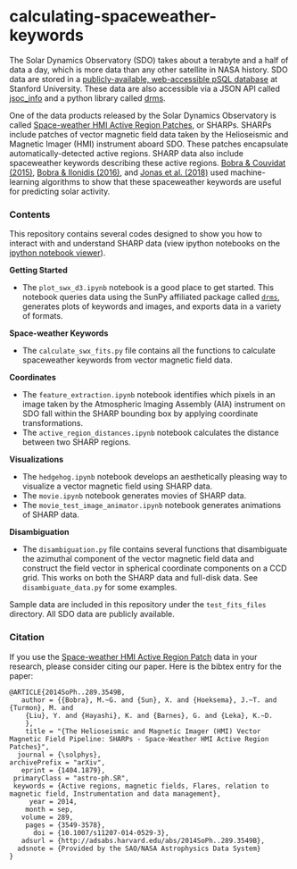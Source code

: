 calculating-spaceweather-keywords
=================================

The Solar Dynamics Observatory (SDO) takes about a terabyte and a half of data a day, which is more data than any other satellite in NASA history. SDO data are stored in a [publicly-available, web-accessible pSQL database](http://jsoc.stanford.edu/ajax/lookdata.html) at Stanford University. These data are also accessible via a JSON API called [jsoc_info](http://jsoc.stanford.edu/jsocwiki/AjaxJsocConnect) and a python library called [drms](https://drms.readthedocs.io/en/stable/).

One of the data products released by the Solar Dynamics Observatory is called [Space-weather HMI Active Region Patches](http://link.springer.com/article/10.1007%2Fs11207-014-0529-3), or SHARPs. SHARPs include patches of vector magnetic field data taken by the Helioseismic and Magnetic Imager (HMI) instrument aboard SDO. These patches encapsulate automatically-detected active regions. SHARP data also include spaceweather keywords describing these active regions. [Bobra & Couvidat (2015)](http://arxiv.org/abs/1411.1405), [Bobra & Ilonidis (2016)](https://arxiv.org/abs/1603.03775), and [Jonas et al. (2018)](http://adsabs.harvard.edu/abs/2018SoPh..293...48J) used machine-learning algorithms to show that these spaceweather keywords are useful for predicting solar activity. 

### Contents

This repository contains several codes designed to show you how to interact with and understand SHARP data (view ipython notebooks on the [ipython notebook viewer](http://nbviewer.ipython.org/)).

**Getting Started**
    
* The `plot_swx_d3.ipynb` notebook is a good place to get started. This notebook queries data using the SunPy affiliated package called [`drms`](https://joss.theoj.org/papers/10.21105/joss.01614), generates plots of keywords and images, and exports data in a variety of formats.

**Space-weather Keywords**

* The `calculate_swx_fits.py` file contains all the functions to calculate spaceweather keywords from vector magnetic field data. 

**Coordinates**

* The `feature_extraction.ipynb` notebook identifies which pixels in an image taken by the Atmospheric Imaging Assembly (AIA) instrument on SDO fall within the SHARP bounding box by applying coordinate transformations. 
* The `active_region_distances.ipynb` notebook calculates the distance between two SHARP regions.

**Visualizations**

* The `hedgehog.ipynb` notebook develops an aesthetically pleasing way to visualize a vector magnetic field using SHARP data.
* The `movie.ipynb` notebook generates movies of SHARP data.
* The `movie_test_image_animator.ipynb` notebook generates animations of SHARP data.

**Disambiguation**

* The `disambiguation.py` file contains several functions that disambiguate the azimuthal component of the vector magnetic field data and construct the field vector in spherical coordinate components on a CCD grid. This works on both the SHARP data and full-disk data. See `disambiguate_data.py` for some examples.

Sample data are included in this repository under the `test_fits_files` directory. All SDO data are publicly available. 

### Citation

If you use the [Space-weather HMI Active Region Patch](http://link.springer.com/article/10.1007%2Fs11207-014-0529-3) data in your research, please consider citing our paper. Here is the bibtex entry for the paper:

```
@ARTICLE{2014SoPh..289.3549B,
   author = {{Bobra}, M.~G. and {Sun}, X. and {Hoeksema}, J.~T. and {Turmon}, M. and 
	{Liu}, Y. and {Hayashi}, K. and {Barnes}, G. and {Leka}, K.~D.
	},
    title = "{The Helioseismic and Magnetic Imager (HMI) Vector Magnetic Field Pipeline: SHARPs - Space-Weather HMI Active Region Patches}",
  journal = {\solphys},
archivePrefix = "arXiv",
   eprint = {1404.1879},
 primaryClass = "astro-ph.SR",
 keywords = {Active regions, magnetic fields, Flares, relation to magnetic field, Instrumentation and data management},
     year = 2014,
    month = sep,
   volume = 289,
    pages = {3549-3578},
      doi = {10.1007/s11207-014-0529-3},
   adsurl = {http://adsabs.harvard.edu/abs/2014SoPh..289.3549B},
  adsnote = {Provided by the SAO/NASA Astrophysics Data System}
}
```
